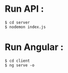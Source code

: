 # Run API :

```console
$ cd server
$ nodemon index.js
```

# Run Angular :

```console
$ cd client
$ ng serve -o
```

